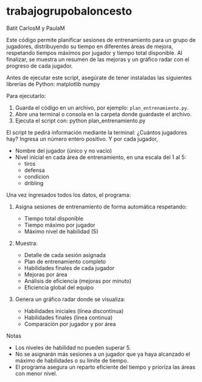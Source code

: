 # trabajogrupobaloncesto
 Batit CarlosM y PaulaM
 
Este código permite planificar sesiones de entrenamiento para un grupo de jugadores, distribuyendo su tiempo en diferentes áreas de mejora, respetando tiempos máximos por jugador y tiempo total disponible. Al finalizar, se muestra un resumen de las mejoras y un gráfico radar con el progreso de cada jugador.

Antes de ejecutar este script, asegúrate de tener instaladas las siguientes librerías de Python:
matplotlib
numpy

Para ejecutarlo:
1. Guarda el código en un archivo, por ejemplo: `plan_entrenamiento.py`.
2. Abre una terminal o consola en la carpeta donde guardaste el archivo.
3. Ejecuta el script con: python plan_entrenamiento.py

El script te pedirá información mediante la terminal:
¿Cuántos jugadores hay? Ingresa un número entero positivo.
Y por cada jugador, 
- Nombre del jugador (único y no vacío)
- Nivel inicial en cada área de entrenamiento, en una escala del 1 al 5:
  - tiros
  - defensa
  - condicion
  - dribling

Una vez ingresados todos los datos, el programa:

1. Asigna sesiones de entrenamiento de forma automática respetando:
   - Tiempo total disponible
   - Tiempo máximo por jugador
   - Máximo nivel de habilidad (5)

2. Muestra:
   - Detalle de cada sesión asignada
   - Plan de entrenamiento completo
   - Habilidades finales de cada jugador
   - Mejoras por área
   - Análisis de eficiencia (mejoras por minuto)
   - Eficiencia global del equipo

3. Genera un gráfico radar donde se visualiza:
   - Habilidades iniciales (línea discontinua)
   - Habilidades finales (línea continua)
   - Comparación por jugador y por área

 Notas
- Los niveles de habilidad no pueden superar 5.
- No se asignarán más sesiones a un jugador que ya haya alcanzado el máximo de habilidades o su límite de tiempo.
- El programa asegura un reparto eficiente del tiempo y prioriza las áreas con menor nivel.
